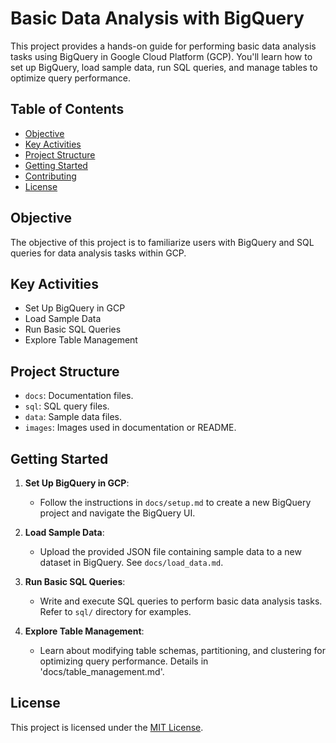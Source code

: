 # Basic Data Analysis with BigQuery

This project provides a hands-on guide for performing basic data analysis tasks using BigQuery in Google Cloud Platform (GCP). You'll learn how to set up BigQuery, load sample data, run SQL queries, and manage tables to optimize query performance.

## Table of Contents
- [Objective](#objective)
- [Key Activities](#key-activities)
- [Project Structure](#project-structure)
- [Getting Started](#getting-started)
- [Contributing](#contributing)
- [License](#license)

## Objective
The objective of this project is to familiarize users with BigQuery and SQL queries for data analysis tasks within GCP.

## Key Activities
- Set Up BigQuery in GCP
- Load Sample Data
- Run Basic SQL Queries
- Explore Table Management

## Project Structure
- `docs`: Documentation files.
- `sql`: SQL query files.
- `data`: Sample data files.
- `images`: Images used in documentation or README.

## Getting Started
1. **Set Up BigQuery in GCP**:
   - Follow the instructions in `docs/setup.md` to create a new BigQuery project and navigate the BigQuery UI.

2. **Load Sample Data**:
   - Upload the provided JSON file containing sample data to a new dataset in BigQuery. See `docs/load_data.md`.

3. **Run Basic SQL Queries**:
   - Write and execute SQL queries to perform basic data analysis tasks. Refer to `sql/` directory for examples.

4. **Explore Table Management**:
   - Learn about modifying table schemas, partitioning, and clustering for optimizing query performance. Details in 'docs/table_management.md'.

## License
This project is licensed under the [MIT License](LICENSE).

